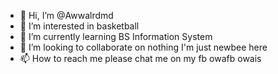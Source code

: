 - 👋 Hi, I’m @Awwalrdmd
- 👀 I’m interested in basketball
- 🌱 I’m currently learning BS Information System
- 💞️ I’m looking to collaborate on nothing I'm just newbee here
- 📫 How to reach me please chat me on my fb owafb owais

<!---
Awwalrdmd/Awwalrdmd is a ✨ special ✨ repository because its `README.md` (this file) appears on your GitHub profile.
You can click the Preview link to take a look at your changes.
--->
